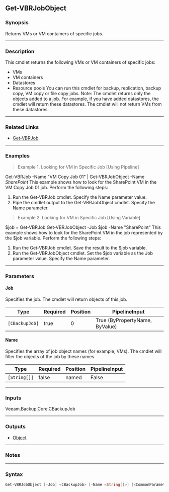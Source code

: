 Get-VBRJobObject
----------------

### Synopsis
Returns VMs or VM containers of specific jobs.

---

### Description

This cmdlet returns the following VMs or VM containers of specific jobs:
- VMs
- VM containers
- Datastores
- Resource pools
You can run this cmdlet for backup, replication, backup copy, VM copy or file copy jobs.
Note: The cmdlet returns only the objects added to a job. For example, if you have added datastores, the cmdlet will return these datastores. The cmdlet will not return VMs from these datastores.

---

### Related Links
* [Get-VBRJob](Get-VBRJob)

---

### Examples
> Example 1. Looking for VM in Specific Job [Using Pipeline]

Get-VBRJob -Name "VM Copy Job 01" | Get-VBRJobObject -Name *SharePoint*
This example shows how to look for the SharePoint VM in the VM Copy Job 01 job.
Perform the following steps:
1. Run the Get-VBRJob cmdlet. Specify the Name parameter value.
2. Pipe the cmdlet output to the Get-VBRJobObject cmdlet. Specify the Name parameter.
> Example 2. Looking for VM in Specific Job [Using Variable]

$job = Get-VBRJob
Get-VBRJobObject -Job $job -Name "SharePoint"
This example shows how to look for the SharePoint VM in the job represented by the $job variable.
Perform the following steps:
1. Run the Get-VBRJob cmdlet. Save the result to the $job variable.
2. Run the Get-VBRJobObject cmdlet. Set the $job variable as the Job parameter value. Specify the Name parameter.

---

### Parameters
#### **Job**
Specifies the job. The cmdlet will return objects of this job.

|Type          |Required|Position|PipelineInput                 |
|--------------|--------|--------|------------------------------|
|`[CBackupJob]`|true    |0       |True (ByPropertyName, ByValue)|

#### **Name**
Specifies the array of job object names (for example, VMs). The cmdlet will filter the objects of the job by these names.

|Type        |Required|Position|PipelineInput|
|------------|--------|--------|-------------|
|`[String[]]`|false   |named   |False        |

---

### Inputs
Veeam.Backup.Core.CBackupJob

---

### Outputs
* [Object](https://learn.microsoft.com/en-us/dotnet/api/System.Object)

---

### Notes

---

### Syntax
```PowerShell
Get-VBRJobObject [-Job] <CBackupJob> [-Name <String[]>] [<CommonParameters>]
```

